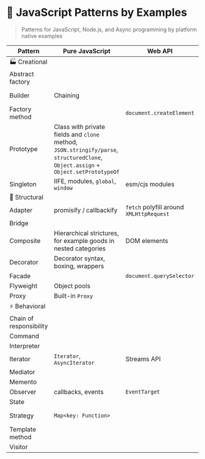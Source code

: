 # 🧩 JavaScript Patterns by Examples

> Patterns for JavaScript, Node.js, and Async programming by platform native examples

| Pattern                 | Pure JavaScript  | Web API  | Node.js  |
| ----------------------- | ---------------- | -------- | -------- |
| 🏭 Creational           | | | |
| Abstract factory        | | | |
| Builder                 | Chaining | | stream.pipe.on, Query builder |
| Factory method          | | `document.createElement`  | `crypto.createHash` |
| Prototype               | Class with private fields and `clone` method, `JSON.stringify/parse`, `structuredClone`, `Object.assign` + `Object.setPrototypeOf` | | `node:v8`, `serialize`, `deserialize` |
| Singleton               | IIFE, modules, `global`, `window` | esm/cjs modules | `module.exports` |
| 🤝 Structural           | | | |
| Adapter                 | promisify / callbackify | `fetch` polyfill around `XMLHttpRequest` | `util.promisify` |
| Bridge                  | | | |
| Composite               | Hierarchical strictures, for example goods in nested categories | DOM elements | |
| Decorator               | Decorator syntax, boxing, wrappers | | |
| Facade                  |  | `document.querySelector` | `http2.createSecureServer` |
| Flyweight               | Object pools | | Connection pools |
| Proxy                   | Built-in `Proxy` | | `node:vm.createContext` |
| ⚡ Behavioral           | | | |
| Chain of responsibility | | | `middleware` |
| Command                 | | | |
| Interpreter             | | | |
| Iterator                | `Iterator`, `AsyncIterator` | Streams API | `node:stream` |
| Mediator                | | | |
| Memento                 | | | |
| Observer                | callbacks, events | `EventTarget` | `EventEmitter` |
| State                   | | | |
| Strategy                | `Map<key: Function>` | | Routing (end-point collections) |
| Template method         | | | |
| Visitor                 | | | |
